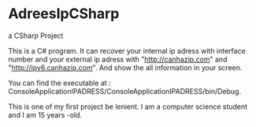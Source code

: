 AdreesIpCSharp
==============

a CSharp Project

This is a C# program. It can recover your internal ip adress with interface number and your external ip adress with 
"http://canhazip.com" and "http://ipv6.canhazip.com". And show the all information in your screen.

You can find the executable at : ConsoleApplicationIPADRESS/ConsoleApplicationIPADRESS/bin/Debug.

This is one of my first project be lenient.
I am a computer science student and I am 15 years -old.

